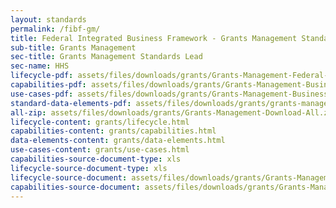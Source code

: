 ```yaml
---
layout: standards
permalink: /fibf-gm/
title: Federal Integrated Business Framework - Grants Management Standards
sub-title: Grants Management
sec-title: Grants Management Standards Lead
sec-name: HHS
lifecycle-pdf: assets/files/downloads/grants/Grants-Management-Federal-Business-Lifecycle.xlsx
capabilities-pdf: assets/files/downloads/grants/Grants-Management-Business-Capabilities.xlsx
use-cases-pdf: assets/files/downloads/grants/Grants-Management-Business-Use-Cases.zip
standard-data-elements-pdf: assets/files/downloads/grants/grants-management-standard-data-elements.xlsm
all-zip: assets/files/downloads/grants/Grants-Management-Download-All.zip
lifecycle-content: grants/lifecycle.html
capabilities-content: grants/capabilities.html
data-elements-content: grants/data-elements.html
use-cases-content: grants/use-cases.html
capabilities-source-document-type: xls
lifecycle-source-document-type: xls
lifecycle-source-document: assets/files/downloads/grants/Grants-Management-Federal-Business-Lifecycle.xlsx
capabilities-source-document: assets/files/downloads/grants/Grants-Management-Business-Capabilities.xlsm
---
```

